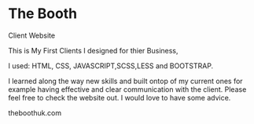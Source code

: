 # The Booth
 Client Website 


This is My First Clients I designed for thier Business, 

I used:
HTML, CSS, JAVASCRIPT,SCSS,LESS and BOOTSTRAP.


I learned along the way new skills and built ontop of my current ones for example having effective and clear communication with the client.
Please feel free to check the website out. I would love to have some advice. 

theboothuk.com
